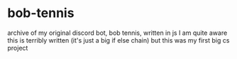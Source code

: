 # bob-tennis
archive of my original discord bot, bob tennis, written in js
I am quite aware this is terribly written (it's just a big if else chain) but this was my first big cs project
